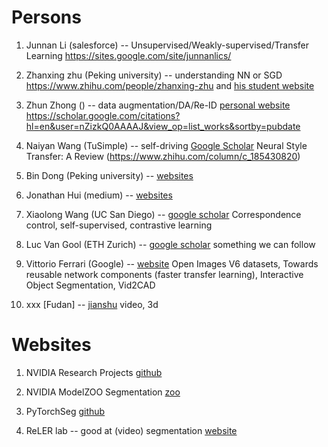 # Persons
1. Junnan Li (salesforce) -- Unsupervised/Weakly-supervised/Transfer Learning https://sites.google.com/site/junnanlics/

2. Zhanxing zhu (Peking university)   -- understanding NN or SGD https://www.zhihu.com/people/zhanxing-zhu and [his student website](https://zdhnarsil.github.io/pages/slidenotes/)

3. Zhun Zhong ()  -- data augmentation/DA/Re-ID [personal website](http://zhunzhong.site/) https://scholar.google.com/citations?hl=en&user=nZizkQ0AAAAJ&view_op=list_works&sortby=pubdate

4. Naiyan Wang (TuSimple) -- self-driving [Google Scholar](https://scholar.google.com/citations?hl=zh-CN&user=yAWtq6QAAAAJ&view_op=list_works&sortby=pubdate) Neural Style Transfer: A Review (https://www.zhihu.com/column/c_185430820)

5. Bin Dong (Peking university) -- [websites](http://bicmr.pku.edu.cn/~dongbin/Publications.html)

6. Jonathan Hui (medium) -- [websites](https://jonathan-hui.medium.com/)

7. Xiaolong Wang (UC San Diego) -- [google scholar](https://scholar.google.com/citations?hl=zh-CN&user=Y8O9N_0AAAAJ&view_op=list_works&sortby=pubdate) Correspondence control, self-supervised, contrastive learning

8. Luc Van Gool (ETH Zurich) -- [google scholar](https://scholar.google.ch/citations?hl=en&user=TwMib_QAAAAJ&view_op=list_works&sortby=pubdate) something we can follow

9. Vittorio Ferrari (Google) -- [website](https://sites.google.com/view/vittoferrari) Open Images V6 datasets, Towards reusable network components (faster transfer learning), Interactive Object Segmentation, Vid2CAD

10. xxx [Fudan] -- [jianshu](https://www.jianshu.com/p/6c4bac018f79) video, 3d

# Websites
1. NVIDIA Research Projects [github](https://github.com/NVlabs)

2. NVIDIA ModelZOO Segmentation [zoo](https://modelzoo.co/model/nvidiasemantic-segmentation)

3. PyTorchSeg [github](https://github.com/meetshah1995/pytorch-semseg)

4. ReLER lab -- good at (video) segmentation [website](http://reler.net/)
